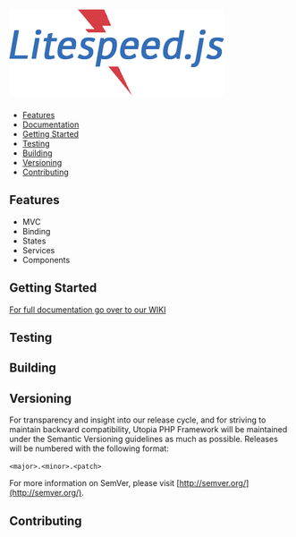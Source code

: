 # ![Litespeed.js Logo](example/images/litespeed.png "Litespeed.js Logo")

- [Features](#features)
- [Documentation](#documentation)
- [Getting Started](#getting-started)
- [Testing](#testing)
- [Building](#building)
- [Versioning](#versioning)
- [Contributing](#contributing)

## Features

* MVC
* Binding
* States
* Services
* Components

## Getting Started

[For full documentation go over to our WIKI]()

## Testing

## Building

## Versioning

For transparency and insight into our release cycle, and for striving to maintain backward compatibility, Utopia PHP Framework will be maintained under the Semantic Versioning guidelines as much as possible. Releases will be numbered with the following format:

`<major>.<minor>.<patch>`

For more information on SemVer, please visit [http://semver.org/](http://semver.org/).

## Contributing
